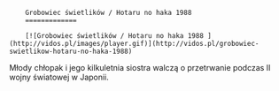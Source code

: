 
        Grobowiec świetlików / Hotaru no haka 1988 
        =============
        
        [![Grobowiec świetlików / Hotaru no haka 1988 ](http://vidos.pl/images/player.gif)](http://vidos.pl/grobowiec-swietlikow-hotaru-no-haka-1988)
        
        
 Młody chłopak i jego kilkuletnia siostra walczą o przetrwanie podczas II wojny światowej w Japonii.
    